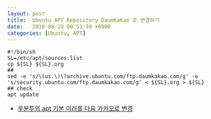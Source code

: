 ```yaml
---
layout: post
title:  Ubuntu APT Repository DaumKaKao 로 변경하기
date:   2018-08-19 00:53:39 +0900
categories: [Ubuntu, APT]
---
```

    #!/bin/sh
    SL=/etc/apt/sources.list
    cp ${SL} ${SL}.org
    ## 
    sed -e 's/\(us.\)\?archive.ubuntu.com/ftp.daumkakao.com/g' -e 's/security.ubuntu.com/ftp.daumkakao.com/g' < ${SL}.org > ${SL}
    ## check
    apt update

* [우분투의 apt 기본 미러를 다음 카카오로 변경][req-1]
 
[req-1]: https://gist.github.com/lesstif/8185f143ba7b8881e767900b1c8e98ad